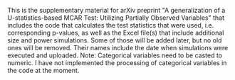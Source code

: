 This is the supplementary material for arXiv preprint  "A generalization of a U-statistics-based MCAR Test: Utilizing Partially Observed Variables" that includes the code that calculates the test statistics that were used, i.e. corresponding p-values, as well as the Excel file(s) that include additional size and power simulations. Some of those will be added later, but no old ones will be removed. Their names include the date when simulations were executed and uploaded.
Note: Categorical variables need to be casted to numeric. I have not implemented the processing of categorical variables in the code at the moment.
